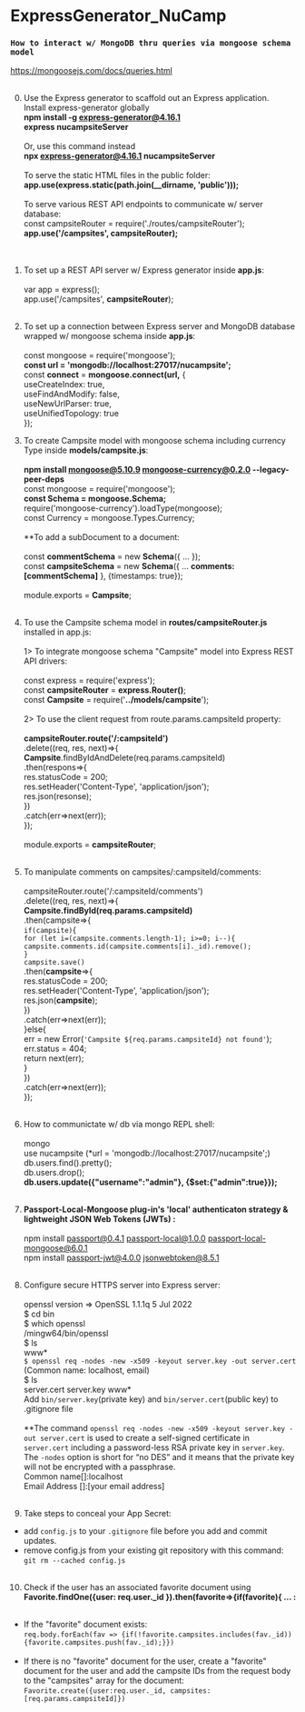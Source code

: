 # ExpressGenerator_NuCamp

### `How to interact w/ MongoDB thru queries via mongoose schema model` <br />
https://mongoosejs.com/docs/queries.html<br /><br />

0. Use the Express generator to scaffold out an Express application. <br />
Install express-generator globally <br />
**npm install -g express-generator@4.16.1** <br />
**express nucampsiteServer** <br /> <br />
Or, use this command instead <br />
**npx express-generator@4.16.1 nucampsiteServer** <br /> <br />
 To serve the static HTML files in the public folder: <br />
**app.use(express.static(path.join(__dirname, 'public')));** <br /> <br />
 To serve various REST API endpoints to communicate w/ server database: <br />
 const campsiteRouter = require('./routes/campsiteRouter'); <br />
 **app.use('/campsites', campsiteRouter);** <br /><br /><br />

1. To set up a REST API server w/ Express generator inside **app.js**: <br /><br />
var app = express(); <br /> 
app.use('/campsites', **campsiteRouter**); <br /><br />

2. To set up a connection between Express server and MongoDB database wrapped w/ mongoose schema inside **app.js**: <br /><br />
const mongoose = require('mongoose'); <br />
**const url = 'mongodb://localhost:27017/nucampsite';** <br />
const **connect** = **mongoose.connect(url,** {  <br />
  useCreateIndex: true,  <br />
  useFindAndModify: false,  <br />
  useNewUrlParser: true,  <br />
  useUnifiedTopology: true  <br />
});  <br />

3. To create Campsite model with mongoose schema including currency Type inside **models/campsite.js**: <br /> <br />
**npm install mongoose@5.10.9 mongoose-currency@0.2.0 --legacy-peer-deps** <br />
const mongoose = require('mongoose'); <br />
**const Schema = mongoose.Schema;**<br />
require('mongoose-currency').loadType(mongoose); <br />
const Currency = mongoose.Types.Currency; <br /><br />
  **To add a subDocument to a document: <br /><br />
  const **commentSchema** = new **Schema**({ ... }); <br />
  const **campsiteSchema** = new **Schema**({ ... **comments: [commentSchema]** }, {timestamps: true});  <br /><br />
  module.exports =  **Campsite**; <br /> <br />

4. To use the Campsite schema model in **routes/campsiteRouter.js** installed in app.js: <br /> <br />
1> To integrate mongoose schema "Campsite" model into Express REST API drivers: <br /><br />
const express = require('express');<br />
const **campsiteRouter** = **express.Router()**;<br />
const **Campsite** = require('**../models/campsite**'); <br /> <br />
2> To use the client request from route.params.campsiteId property: <br /><br />
 **campsiteRouter.route('/:campsiteId')**<br />
  .delete((req, res, next)=>{ <br />
      **Campsite**.findByIdAndDelete(req.params.campsiteId) <br />
      .then(respons=>{ <br />
          res.statusCode = 200; <br />
          res.setHeader('Content-Type', 'application/json'); <br />
          res.json(resonse); <br />
      }) <br />
      .catch(err=>next(err)); <br />
  }); <br /> <br />
  module.exports = **campsiteRouter**; <br /><br />
  
  5. To manipulate comments on campsites/:campsiteId/comments: <br /><br />
  campsiteRouter.route('/:campsiteId/comments')  <br />
  .delete((req, res, next)=>{ <br />
    **Campsite.findById(req.params.campsiteId)** <br />
    .then(campsite=>{ <br />
        `if(campsite)`{ <br />
            `for (let i=(campsite.comments.length-1); i>=0; i--){` <br />
                `campsite.comments.id(campsite.comments[i]._id).remove();` <br />
            `}` <br />
            `campsite.save()` <br />
            .then(**campsite**=>{ <br />
                res.statusCode = 200; <br />
                res.setHeader('Content-Type', 'application/json'); <br />
                res.json(**campsite**); <br />
            }) <br />
            .catch(err=>next(err)); <br />
        }else{ <br />
            err = new Error(`'Campsite ${req.params.campsiteId} not found'`); <br />
            err.status = 404; <br />
            return next(err); <br />
        } <br />
    }) <br />
    .catch(err=>next(err)); <br />
}); <br /> <br />
6. How to communictate w/ db via mongo REPL shell:  <br /> <br />
mongo <br /> 
use nucampsite (*url = 'mongodb://localhost:27017/nucampsite';) <br /> 
db.users.find().pretty(); <br /> 
db.users.drop(); <br />
**db.users.update({"username":"admin"}, {$set:{"admin":true}});** <br /> <br />

7. **Passport-Local-Mongoose plug-in's 'local' authenticaton strategy & lightweight JSON Web Tokens (JWTs) :**<br /> <br />
npm install passport@0.4.1 passport-local@1.0.0 passport-local-mongoose@6.0.1 <br />
npm install passport-jwt@4.0.0 jsonwebtoken@8.5.1 <br /> <br />

8. Configure secure HTTPS server into Express server: <br /> <br />
openssl version => OpenSSL 1.1.1q  5 Jul 2022 <br />
$ cd bin <br />
$ which openssl <br />
/mingw64/bin/openssl <br />
$ ls <br />
www* <br />
`$ openssl req -nodes -new -x509 -keyout server.key -out server.cert` (Common name: localhost, email) <br />
$ ls <br />
server.cert  server.key  www* <br />
Add `bin/server.key`(private key) and `bin/server.cert`(public key) to .gitignore file <br /><br />
**The command `openssl req -nodes -new -x509 -keyout server.key -out server.cert` is used to create a self-signed certificate in `server.cert` including a password-less RSA private key in `server.key`. The `-nodes` option is short for “no DES” and it means that the private key will not be encrypted with a passphrase. <br />
Common name[]:localhost <br />
Email Address []:[your email address]<br /> <br />

9. Take steps to conceal your App Secret: <br />
- add `config.js` to your `.gitignore` file before you add and commit updates. <br />
- remove config.js from your existing git repository with this command:  <br />
`git rm --cached config.js` <br /><br />

10. Check if the user has an associated favorite document using **Favorite.findOne({user: req.user._id }).then(favorite=>{if(favorite){ ... :** <br /> <br />
 - If the "favorite" document exists: <br />
 `req.body.forEach(fav => {if(!favorite.campsites.includes(fav._id)){favorite.campsites.push(fav._id);}})` <br /> <br />
 - If there is no "favorite" document for the user, create a "favorite" document for the user and add the campsite IDs from the request body to the "campsites" array for the document: <br />
 `Favorite.create({user:req.user._id, campsites:[req.params.campsiteId]})` <br /> <br />
